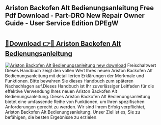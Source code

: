 ## Ariston Backofen Alt Bedienungsanleitung Free Pdf Download - Part-DRO New Repair Owner Guide - User Service Edition DPEgW

# <h2><a href="http://df4rxi.blite.top/?on=Ariston+Backofen+Alt+Bedienungsanleitung">🔗Download 👉🔴 Ariston Backofen Alt Bedienungsanleitung</a></h2>

[![Ariston Backofen Alt Bedienungsanleitung new download](https://i.imgur.com/lujVjoI.png)](http://df4rxi.blite.top/?on=Ariston+Backofen+Alt+Bedienungsanleitung)
Freischaltwert Dieses Handbuch zeigt den vollen Wert Ihres neuen Ariston Backofen Alt Bedienungsanleitung mit detaillierten Erklärungen der Merkmale und Funktionen. Bitte bewahren Sie dieses Handbuch zum späteren Nachschlagen auf.Dieses Handbuch ist Ihr zuverlässiger Leitfaden für die effektive Verwendung Ihres neuen Ariston Backofen Alt Bedienungsanleitung. Dieses Ariston Backofen Alt Bedienungsanleitung bietet eine umfassende Reihe von Funktionen, um Ihren spezifischen Anforderungen gerecht zu werden. Wir sind Ihrem Erfolg verpflichtet, Ariston Backofen Alt Bedienungsanleitung. Unser Ziel ist es, Sie zu befähigen, die besten Ergebnisse zu erzielen.
